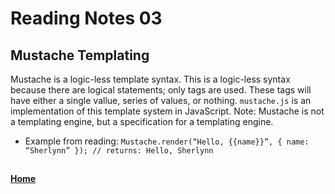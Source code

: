 # Reading Notes 03

## Mustache Templating

Mustache is a logic-less template syntax. This is a logic-less syntax because there are logical statements; only tags are used. These tags will have either a single vallue, series of values, or nothing. `mustache.js` is an implementation of this template system in JavaScript.
Note: Mustache is not a templating engine, but a specification for a templating engine.
- Example from reading: `Mustache.render(“Hello, {{name}}”, { name: “Sherlynn” }); // returns: Hello, Sherlynn`


## 


#### [Home](README.md)